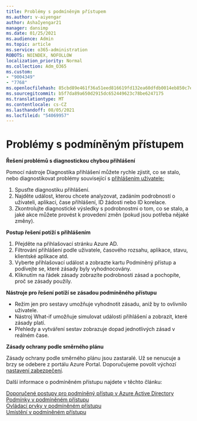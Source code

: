 ```yaml
---
title: Problémy s podmíněným přístupem
ms.author: v-aiyengar
author: AshaIyengar21
manager: dansimp
ms.date: 01/25/2021
ms.audience: Admin
ms.topic: article
ms.service: o365-administration
ROBOTS: NOINDEX, NOFOLLOW
localization_priority: Normal
ms.collection: Adm_O365
ms.custom:
- "9004349"
- "7768"
ms.openlocfilehash: 85cbd89e461f36a51eed816619fd132ea60dfdb0014eb850c7ec3f38d41e1ca2
ms.sourcegitcommit: b5f7da89a650d2915dc652449623c78be6247175
ms.translationtype: MT
ms.contentlocale: cs-CZ
ms.lasthandoff: 08/05/2021
ms.locfileid: "54069957"
---
```

# <a name="conditional-access-issues"></a>Problémy s podmíněným přístupem

**Řešení problémů s diagnostickou chybou přihlášení**

Pomocí nástroje Diagnostika přihlášení můžete rychle zjistit, co se stalo, nebo diagnostikovat problémy související s [přihlášením uživatele:](https://portal.azure.com/#blade/Microsoft_AAD_IAM/ActiveDirectoryMenuBlade/diagnose/symptomId/ms_aad_dxp_signin_caDiagnoseAndSolveSummarySymptom)

1. Spusťte diagnostiku přihlášení.
1. Najděte událost, kterou chcete analyzovat, zadáním podrobností o uživateli, aplikaci, čase přihlášení, ID žádosti nebo ID korelace.
1. Zkontrolujte diagnostické výsledky s podrobnostmi o tom, co se stalo, a jaké akce můžete provést k provedení změn (pokud jsou potřeba nějaké změny).

**Postup řešení potíží s přihlášením** 

1. Přejděte na přihlašovací stránku Azure AD.
1. Filtrování přihlášení podle uživatele, časového rozsahu, aplikace, stavu, klientské aplikace atd.
1. Vyberte přihlašovací událost a zobrazte kartu Podmíněný přístup a podívejte se, které zásady byly vyhodnocovány.
1. Kliknutím na řádek zásady zobrazíte podrobnosti zásad a pochopíte, proč se zásady použily.

**Nástroje pro řešení potíží se zásadou podmíněného přístupu**

- Režim jen pro sestavy umožňuje vyhodnotit zásadu, aniž by to ovlivnilo uživatele.
- Nástroj What-if umožňuje simulovat události přihlášení a zobrazit, které zásady platí.
- Přehledy a vytváření sestav zobrazuje dopad jednotlivých zásad v reálném čase.

**Zásady ochrany podle směrného plánu**

Zásady ochrany podle směrného plánu jsou zastaralé. Už se nenucuje a brzy se odebere z portálu Azure Portal. Doporučujeme povolit výchozí [nastavení zabezpečení](https://docs.microsoft.com/azure/active-directory/fundamentals/concept-fundamentals-security-defaults).

Další informace o podmíněném přístupu najdete v těchto článku:

[Doporučené postupy pro podmíněný přístup v Azure Active Directory](https://docs.microsoft.com/azure/active-directory/conditional-access/best-practices)  
 [Podmínky v podmíněném přístupu](https://docs.microsoft.com/azure/active-directory/conditional-access/best-practices)  
 [Ovládací prvky v podmíněném přístupu](https://docs.microsoft.com/azure/active-directory/conditional-access/controls)  
 [Umístění v podmíněném přístupu](https://docs.microsoft.com/azure/active-directory/conditional-access/location-condition)
